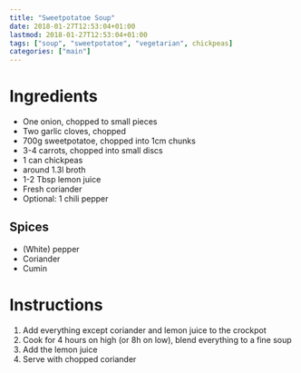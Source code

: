 ```yaml
---
title: "Sweetpotatoe Soup"
date: 2018-01-27T12:53:04+01:00
lastmod: 2018-01-27T12:53:04+01:00
tags: ["soup", "sweetpotatoe", "vegetarian", chickpeas]
categories: ["main"]
---
```

# Ingredients
- One onion, chopped to small pieces
- Two garlic cloves, chopped
- 700g sweetpotatoe, chopped into 1cm chunks
- 3-4 carrots, chopped into small discs
- 1 can chickpeas
- around 1.3l broth
- 1-2 Tbsp lemon juice
- Fresh coriander
- Optional: 1 chili pepper

## Spices
- (White) pepper
- Coriander
- Cumin

# Instructions
1. Add everything except coriander and lemon juice to the crockpot
1. Cook for 4 hours on high (or 8h on low), blend everything to a fine soup
1. Add the lemon juice
1. Serve with chopped coriander
